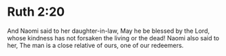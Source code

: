 # Ruth 2:20

And Naomi said to her daughter-in-law, May he be blessed by the Lord, whose kindness has not forsaken the living or the dead! Naomi also said to her, The man is a close relative of ours, one of our redeemers.
